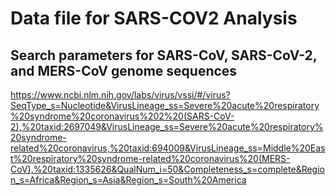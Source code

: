 # Data file for SARS-COV2 Analysis

## Search parameters for SARS-CoV, SARS-CoV-2, and MERS-CoV genome sequences
https://www.ncbi.nlm.nih.gov/labs/virus/vssi/#/virus?SeqType_s=Nucleotide&VirusLineage_ss=Severe%20acute%20respiratory%20syndrome%20coronavirus%202%20(SARS-CoV-2),%20taxid:2697049&VirusLineage_ss=Severe%20acute%20respiratory%20syndrome-related%20coronavirus,%20taxid:694009&VirusLineage_ss=Middle%20East%20respiratory%20syndrome-related%20coronavirus%20(MERS-CoV),%20taxid:1335626&QualNum_i=50&Completeness_s=complete&Region_s=Africa&Region_s=Asia&Region_s=South%20America
